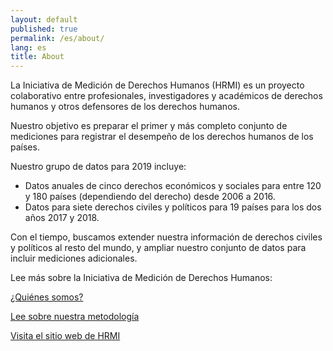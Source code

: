 ```yaml
---
layout: default
published: true
permalink: /es/about/
lang: es
title: About
---
```




La Iniciativa de Medición de Derechos Humanos (HRMI) es un proyecto colaborativo entre profesionales, investigadores y académicos de derechos humanos y otros defensores de los derechos humanos.

Nuestro objetivo es preparar el primer y más completo conjunto de mediciones para registrar el desempeño de los derechos humanos de los países.

Nuestro grupo de datos para 2019 incluye:
* Datos anuales de cinco derechos económicos y sociales para entre 120 y 180 países (dependiendo del derecho) desde 2006 a 2016.
* Datos para siete derechos civiles y políticos para 19 países para los dos años 2017 y 2018.

Con el tiempo, buscamos extender nuestra información de derechos civiles y políticos al resto del mundo, y ampliar nuestro conjunto de datos para incluir mediciones adicionales.

Lee más sobre la Iniciativa de Medición de Derechos Humanos:

[¿Quiénes somos?](https://humanrightsmeasurement.org/es/sobre-hrmi/las-personas/)

[Lee sobre nuestra metodología](https://humanrightsmeasurement.org/es/metodologia/overview/)

[Visita el sitio web de HRMI](https://humanrightsmeasurement.org/es/)
